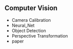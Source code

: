 ## Computer Vision
- Camera Calibration
- Neural_Net
- Object Detection
- Perspective Transformation
- paper
